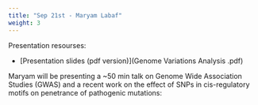 ```yaml
---
title: "Sep 21st - Maryam Labaf"
weight: 3
---
```


Presentation resourses:

- [Presentation slides (pdf version)](Genome Variations Analysis .pdf)

Maryam will be presenting a ~50 min talk on Genome Wide Association Studies (GWAS) and a recent work on the effect of SNPs in cis-regulatory motifs on penetrance of pathogenic mutations:

